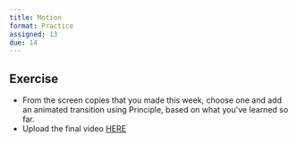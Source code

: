 ```yaml
---
title: Motion
format: Practice
assigned: 13
due: 14
---
```



Exercise
--------

- From the screen copies that you made this week, choose one and add an animated transition using Principle, based on what you've learned so far.
- Upload the final video [HERE](https://drive.google.com/drive/folders/1taGhinFbAvbpCxdcTQM2te6VZWwqILR2)
